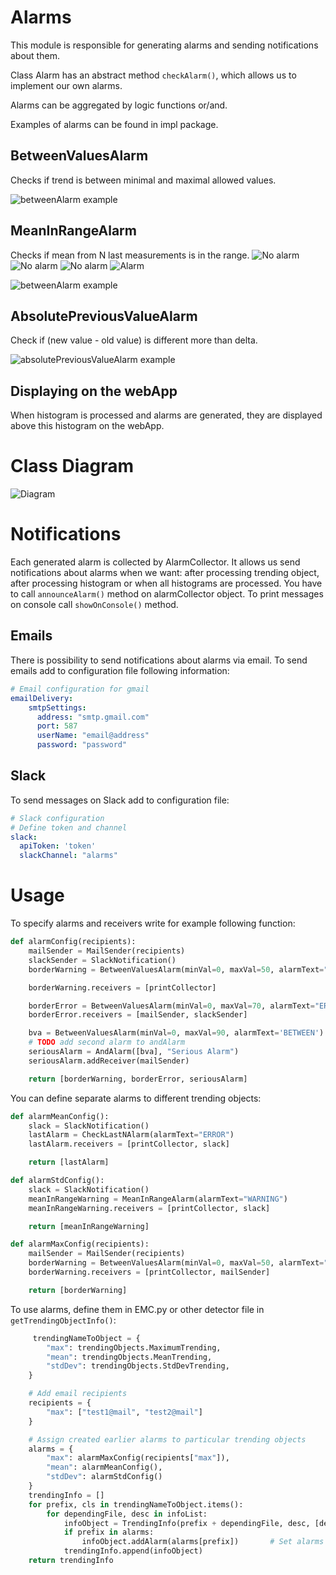 
# Alarms

This module is responsible for generating alarms and sending notifications about them.

Class Alarm has an abstract method `checkAlarm()`, which allows us to implement our own alarms.

Alarms can be aggregated by logic functions or/and.

Examples of alarms can be found in impl package.

## BetweenValuesAlarm

Checks if trend is between minimal and maximal allowed values.

![betweenAlarm example](./doc/betweenAlarm.png)

## MeanInRangeAlarm

Checks if mean from N last measurements is in the range.
![No alarm](./doc/meanRange1.png)
![No alarm](./doc/meanRange2.png)
![No alarm](./doc/meanRange3.png)
![Alarm](./doc/meanRange4.png)

![betweenAlarm example](./doc/betweenAlarm.png)

## AbsolutePreviousValueAlarm

Check if (new value - old value) is different more than delta.

![absolutePreviousValueAlarm example](./doc/absolute.png)


## Displaying on the webApp
When histogram is processed and alarms are generated, they are displayed above this histogram on the webApp.

# Class Diagram
![Diagram](./doc/alarms_class_diag.png)

# Notifications

Each generated alarm is collected by AlarmCollector. It allows us send notifications about alarms when we want:
after processing trending object, after processing histogram or when all histograms are processed. You have to call
`announceAlarm()` method on alarmCollector object. To print messages on console call `showOnConsole()` method.

## Emails

There is possibility to send notifications about alarms via email. To send emails add to configuration file following information:

```yaml
# Email configuration for gmail
emailDelivery:
    smtpSettings:
      address: "smtp.gmail.com"
      port: 587
      userName: "email@address"
      password: "password"
```

## Slack

To send messages on Slack add to configuration file:

```yaml
# Slack configuration
# Define token and channel
slack:
  apiToken: 'token'
  slackChannel: "alarms"
```

# Usage

To specify alarms and receivers write for example following function:

```python
def alarmConfig(recipients):
    mailSender = MailSender(recipients)
    slackSender = SlackNotification()
    borderWarning = BetweenValuesAlarm(minVal=0, maxVal=50, alarmText="WARNING")

    borderWarning.receivers = [printCollector]

    borderError = BetweenValuesAlarm(minVal=0, maxVal=70, alarmText="ERROR")
    borderError.receivers = [mailSender, slackSender]

    bva = BetweenValuesAlarm(minVal=0, maxVal=90, alarmText='BETWEEN')
    # TODO add second alarm to andAlarm
    seriousAlarm = AndAlarm([bva], "Serious Alarm")
    seriousAlarm.addReceiver(mailSender)

    return [borderWarning, borderError, seriousAlarm]
```

You can define separate alarms to different trending objects:

```python
def alarmMeanConfig():
    slack = SlackNotification()
    lastAlarm = CheckLastNAlarm(alarmText="ERROR")
    lastAlarm.receivers = [printCollector, slack]

    return [lastAlarm]

def alarmStdConfig():
    slack = SlackNotification()
    meanInRangeWarning = MeanInRangeAlarm(alarmText="WARNING")
    meanInRangeWarning.receivers = [printCollector, slack]

    return [meanInRangeWarning]

def alarmMaxConfig(recipients):
    mailSender = MailSender(recipients)
    borderWarning = BetweenValuesAlarm(minVal=0, maxVal=50, alarmText="WARNING")
    borderWarning.receivers = [printCollector, mailSender]

    return [borderWarning]
```

To use alarms, define them in EMC.py or other detector file in `getTrendingObjectInfo()`:

```python
     trendingNameToObject = {
        "max": trendingObjects.MaximumTrending,
        "mean": trendingObjects.MeanTrending,
        "stdDev": trendingObjects.StdDevTrending,
    }

    # Add email recipients
    recipients = {
        "max": ["test1@mail", "test2@mail"]
    }

    # Assign created earlier alarms to particular trending objects
    alarms = {
        "max": alarmMaxConfig(recipients["max"]),
        "mean": alarmMeanConfig(),
        "stdDev": alarmStdConfig()
    }
    trendingInfo = []
    for prefix, cls in trendingNameToObject.items():
        for dependingFile, desc in infoList:
            infoObject = TrendingInfo(prefix + dependingFile, desc, [dependingFile], cls)
            if prefix in alarms:
                infoObject.addAlarm(alarms[prefix])       # Set alarms
            trendingInfo.append(infoObject)
    return trendingInfo
```